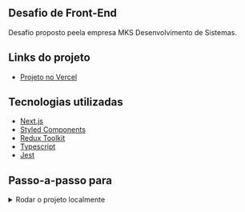 ## Desafio de Front-End
Desafio proposto peela empresa MKS Desenvolvimento de Sistemas.

## Links do projeto
- [Projeto no Vercel]()

## Tecnologias utilizadas
- [Next.js](https://nextjs.org/)
- [Styled Components](https://styled-components.com/)
- [Redux Toolkit](https://redux-toolkit.js.org/)
- [Typescript](https://www.typescriptlang.org/)
- [Jest](https://jestjs.io/)

## Passo-a-passo para
<details>
  <summary>Rodar o projeto localmente</summary><br>
  
  1. Clone o repositório `git clone https://github.com/AndreSilvazm/mkstore.git`<br>
  2. Entre na pasta do repositório que você acabou de clonar `cd mkstore`<br>
  3. Instale as dependências `npm install`<br>
  4. Inicialize o projeto `npm run dev`<br>
  5. Abra o navegador<br>
  6. Acesse a URL [http://localhost:3000](http://localhost:3000)<br>

</details>

